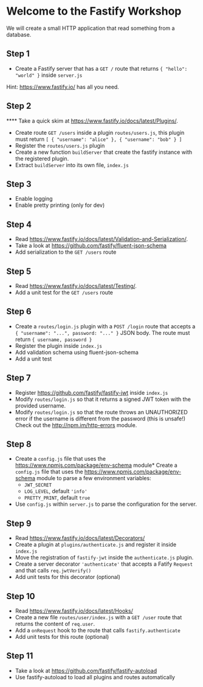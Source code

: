 # Welcome to the Fastify Workshop

We will create a small HTTP application that read something
from a database.

## Step 1

* Create a Fastify server that has a `GET /` route
  that returns `{ "hello": "world" }` inside `server.js`

Hint: https://www.fastify.io/ has all you need.

## Step 2

**** Take a quick skim at https://www.fastify.io/docs/latest/Plugins/.
* Create route `GET /users` inside a plugin `routes/users.js`,
  this plugin must return `[ { "username": "alice" }, { "username": "bob" } ]`
* Register the `routes/users.js` plugin
* Create a new function `buildServer` that create the fastify instance with the registered plugin.
* Extract `buildServer` into its own file, `index.js`

## Step 3

* Enable logging
* Enable pretty printing (only for dev)

## Step 4

* Read https://www.fastify.io/docs/latest/Validation-and-Serialization/.
* Take a look at https://github.com/fastify/fluent-json-schema
* Add serialization to the `GET /users` route

## Step 5

* Read https://www.fastify.io/docs/latest/Testing/.
* Add a unit test for the `GET /users` route

## Step 6

* Create a `routes/login.js` plugin with a `POST /login` route that accepts a `{ "username": "...", password: "..." }` JSON body.
  The route must return `{ username, password }`
* Register the plugin inside `index.js`
* Add validation schema using fluent-json-schema
* Add a unit test

## Step 7

* Register https://github.com/fastify/fastify-jwt inside `index.js`
* Modify `routes/login.js` so that it returns a signed JWT token with the provided username.
* Modify `routes/login.js` so that the route throws an UNAUTHORIZED error if the username is different from the password (this is unsafe!)
  Check out the http://npm.im/http-errors module.

## Step 8

* Create a `config.js` file that uses the https://www.npmjs.com/package/env-schema module* Create a `config.js` file that uses the https://www.npmjs.com/package/env-schema module to parse a few environment variables:
  - `JWT_SECRET`
  - `LOG_LEVEL`, default `'info'`
  - `PRETTY_PRINT`, default `true`
* Use `config.js` within `server.js` to parse the configuration for the server.

## Step 9

* Read https://www.fastify.io/docs/latest/Decorators/
* Create a plugin at `plugins/authenticate.js` and register it inside `index.js`
* Move the registration of `fastify-jwt` inside the `authenticate.js` plugin.
* Create a server decorator `'authenticate'` that accepts a Fatify `Request` and that calls `req.jwtVerify()`
* Add unit tests for this decorator (optional)

## Step 10

* Read https://www.fastify.io/docs/latest/Hooks/
* Create a new file `routes/user/index.js` with a `GET /user` route that returns the content of `req.user`.
* Add a `onRequest` hook to the route that calls `fastify.authenticate`
* Add unit tests for this route (optional)

## Step 11

* Take a look at https://github.com/fastify/fastify-autoload
* Use fastify-autoload to load all plugins and routes automatically
